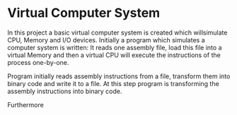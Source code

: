 # Virtual Computer System

In this project a basic virtual computer system is created which willsimulate CPU, Memory and I/O devices.
Initially a program which simulates  a computer system is written: It reads one assembly file, load this file into a virtual Memory and
then a virtual CPU will execute the instructions of the process one-by-one.

Program initially reads assembly instructions from a file, transform them into binary code and write it to a file. At this step program is transforming the assembly instructions into binary code.

Furthermore 
